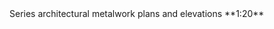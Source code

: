 <span class="transform-to-uppercase">
Series architectural metalwork plans and elevations **1:20**</span>